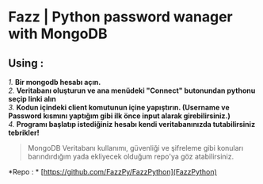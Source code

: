 # Fazz | Python password wanager with MongoDB
## Using :

*1.* **Bir mongodb hesabı açın.**<br>
*2.* **Veritabanı oluşturun ve ana menüdeki "Connect" butonundan pythonu seçip linki alın**<br>
*3.* **Kodun içindeki client komutunun içine yapıştırın. (Username ve Password kısmını yaptığım gibi ilk önce input alarak girebilirsiniz.)**<br>
*4.* **Programı başlatıp istediğiniz hesabı kendi veritabanınızda tutabilirsiniz tebrikler!**<br>

> MongoDB Veritabanı kullanımı, güvenliği ve şifreleme gibi konuları barındırdığım yada ekliyecek olduğum repo'ya göz atabilirsiniz.<br>

*Repo : * [https://github.com/FazzPy/FazzPython](FazzPython)<br>
